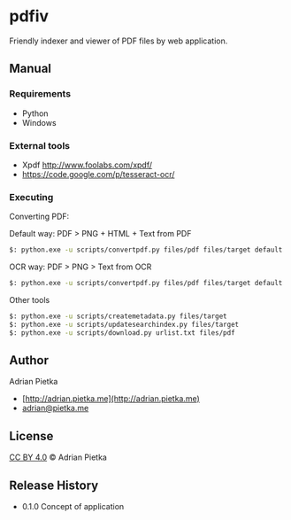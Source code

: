 pdfiv
====================

Friendly indexer and viewer of PDF files by web application.

## Manual

### Requirements
- Python
- Windows

### External tools

- Xpdf http://www.foolabs.com/xpdf/
- https://code.google.com/p/tesseract-ocr/

### Executing

Converting PDF:

Default way: PDF > PNG + HTML + Text from PDF

```bash
$: python.exe -u scripts/convertpdf.py files/pdf files/target default
```

OCR way: PDF > PNG > Text from OCR

```bash
$: python.exe -u scripts/convertpdf.py files/pdf files/target default
```

Other tools

```bash
$: python.exe -u scripts/createmetadata.py files/target
$: python.exe -u scripts/updatesearchindex.py files/target
$: python.exe -u scripts/download.py urlist.txt files/pdf
```

## Author

Adrian Pietka

* [http://adrian.pietka.me](http://adrian.pietka.me)
* [adrian@pietka.me](mailto:adrian@pietka.me)

## License

[CC BY 4.0](https://creativecommons.org/licenses/by/4.0) &copy; Adrian Pietka

## Release History

* 0.1.0 Concept of application